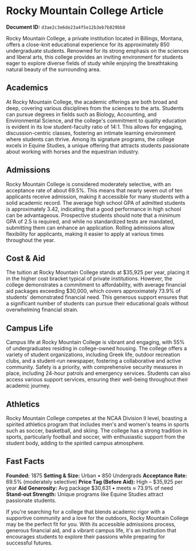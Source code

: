 # Rocky Mountain College Article

**Document ID:** `d3ae2c3e6de23a4f5e12b3eb7b829bb8`

Rocky Mountain College, a private institution located in Billings, Montana, offers a close-knit educational experience for its approximately 850 undergraduate students. Renowned for its strong emphasis on the sciences and liberal arts, this college provides an inviting environment for students eager to explore diverse fields of study while enjoying the breathtaking natural beauty of the surrounding area.

## Academics
At Rocky Mountain College, the academic offerings are both broad and deep, covering various disciplines from the sciences to the arts. Students can pursue degrees in fields such as Biology, Accounting, and Environmental Science, and the college's commitment to quality education is evident in its low student-faculty ratio of 14:1. This allows for engaging, discussion-centric classes, fostering an intimate learning environment where students can thrive. Among its signature programs, the college excels in Equine Studies, a unique offering that attracts students passionate about working with horses and the equestrian industry.

## Admissions
Rocky Mountain College is considered moderately selective, with an acceptance rate of about 69.5%. This means that nearly seven out of ten applicants receive admission, making it accessible for many students with a solid academic record. The average high school GPA of admitted students is approximately 3.42, indicating that a good performance in high school can be advantageous. Prospective students should note that a minimum GPA of 2.5 is required, and while no standardized tests are mandated, submitting them can enhance an application. Rolling admissions allow flexibility for applicants, making it easier to apply at various times throughout the year.

## Cost & Aid
The tuition at Rocky Mountain College stands at $35,925 per year, placing it in the higher cost bracket typical of private institutions. However, the college demonstrates a commitment to affordability, with average financial aid packages exceeding $30,000, which covers approximately 73.9% of students' demonstrated financial need. This generous support ensures that a significant number of students can pursue their educational goals without overwhelming financial strain.

## Campus Life
Campus life at Rocky Mountain College is vibrant and engaging, with 55% of undergraduates residing in college-owned housing. The college offers a variety of student organizations, including Greek life, outdoor recreation clubs, and a student-run newspaper, fostering a collaborative and active community. Safety is a priority, with comprehensive security measures in place, including 24-hour patrols and emergency services. Students can also access various support services, ensuring their well-being throughout their academic journey.

## Athletics
Rocky Mountain College competes at the NCAA Division II level, boasting a spirited athletics program that includes men's and women's teams in sports such as soccer, basketball, and skiing. The college has a strong tradition in sports, particularly football and soccer, with enthusiastic support from the student body, adding to the spirited campus atmosphere.

## Fast Facts
**Founded:** 1875
**Setting & Size:** Urban • 850 Undergrads
**Acceptance Rate:** 69.5% (moderately selective)
**Price Tag (Before Aid):** High – $35,925 per year
**Aid Generosity:** Avg package $30,631 • meets ≈ 73.9% of need
**Stand-out Strength:** Unique programs like Equine Studies attract passionate students.

If you're searching for a college that blends academic rigor with a supportive community and a love for the outdoors, Rocky Mountain College may be the perfect fit for you. With its accessible admissions process, generous financial aid, and a vibrant campus life, it's an institution that encourages students to explore their passions while preparing for successful futures.
